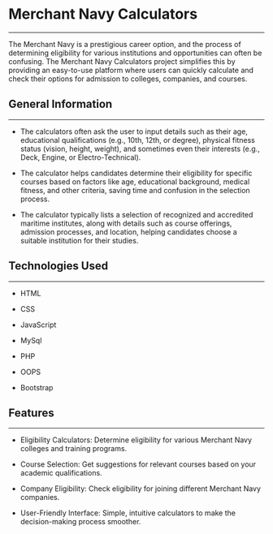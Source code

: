 <h1>Merchant Navy Calculators</h1>
<hr><p>The Merchant Navy is a prestigious career option, and the process of determining eligibility for various institutions and opportunities can often be confusing. The Merchant Navy Calculators project simplifies this by providing an easy-to-use platform where users can quickly calculate and check their options for admission to colleges, companies, and courses.</p><h2>General Information</h2>
<hr><ul>
<li>The calculators often ask the user to input details such as their age, educational qualifications (e.g., 10th, 12th, or degree), physical fitness status (vision, height, weight), and sometimes even their interests (e.g., Deck, Engine, or Electro-Technical).</li>
</ul><ul>
<li>The calculator helps candidates determine their eligibility for specific courses based on factors like age, educational background, medical fitness, and other criteria, saving time and confusion in the selection process.</li>
</ul><ul>
<li>The calculator typically lists a selection of recognized and accredited maritime institutes, along with details such as course offerings, admission processes, and location, helping candidates choose a suitable institution for their studies.</li>
</ul><h2>Technologies Used</h2>
<hr><ul>
<li>HTML</li>
</ul><ul>
<li>CSS</li>
</ul><ul>
<li>JavaScript</li>
</ul><ul>
<li>MySql</li>
</ul><ul>
<li>PHP</li>
</ul><ul>
<li>OOPS</li>
</ul><ul>
<li>Bootstrap</li>
</ul><h2>Features</h2>
<hr><ul>
<li>Eligibility Calculators: Determine eligibility for various Merchant Navy colleges and training programs.</li>
</ul><ul>
<li>Course Selection: Get suggestions for relevant courses based on your academic qualifications.</li>
</ul><ul>
<li>Company Eligibility: Check eligibility for joining different Merchant Navy companies.</li>
</ul><ul>
<li>User-Friendly Interface: Simple, intuitive calculators to make the decision-making process smoother.</li>
</ul>